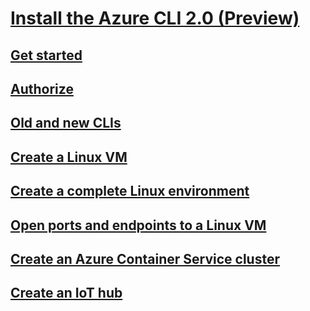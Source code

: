 # [Install the Azure CLI 2.0 (Preview)](install-az-cli2.md)
## [Get started](get-started-with-az-cli2.md)
## [Authorize](authrorize-az-cli2.md)
## [Old and new CLIs](old-and-new-clis.md)
## [Create a Linux VM](https://docs.microsoft.com/azure/virtual-machines/virtual-machines-linux-quick-create-cli)
## [Create a complete Linux environment](https://docs.microsoft.com/azure/virtual-machines/virtual-machines-linux-create-cli-complete)
## [Open ports and endpoints to a Linux VM](https://docs.microsoft.com/azure/virtual-machines/virtual-machines-linux-nsg-quickstart)
## [Create an Azure Container Service cluster](https://docs.microsoft.com/azure/container-service/container-service-create-acs-cluster-cli)
## [Create an IoT hub](https://docs.microsoft.com/azure/iot-hub/iot-hub-create-using-cli)
